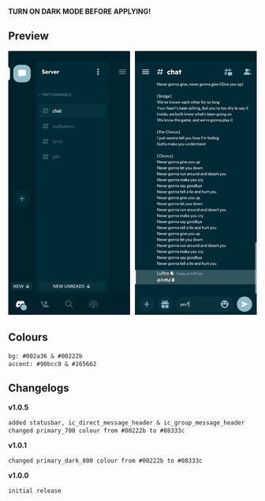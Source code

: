 **TURN ON DARK MODE BEFORE APPLYING!**

## Preview

![Preview](https://raw.githubusercontent.com/cyriotic3/Haste/main/HastePreview.png)

## Colours

    bg: #002a36 & #00222b
    accent: #90bcc9 & #265662

## Changelogs

**v1.0.5**

    added statusbar, ic_direct_message_header & ic_group_message_header
    changed primary_700 colour from #00222b to #08333c

**v1.0.1**

    changed primary_dark_800 colour from #00222b to #08333c

**v1.0.0**

    initial release
